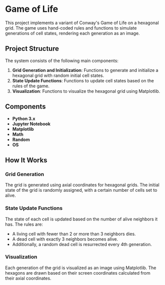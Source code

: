 # Game of Life

This project implements a variant of Conway's Game of Life on a hexagonal grid. The game uses hand-coded rules and functions to simulate generations of cell states, rendering each generation as an image.

## Project Structure

The system consists of the following main components:

1. **Grid Generation and Initialization**: Functions to generate and initialize a hexagonal grid with random initial cell states.
2. **State Update Functions**: Functions to update cell states based on the rules of the game.
3. **Visualization**: Functions to visualize the hexagonal grid using Matplotlib.

## Components

- **Python 3.x**
- **Jupyter Notebook**
- **Matplotlib**
- **Math**
- **Random**
- **OS**

## How It Works

### Grid Generation

The grid is generated using axial coordinates for hexagonal grids. The initial state of the grid is randomly assigned, with a certain number of cells set to alive.

### State Update Functions

The state of each cell is updated based on the number of alive neighbors it has. The rules are:
- A living cell with fewer than 2 or more than 3 neighbors dies.
- A dead cell with exactly 3 neighbors becomes alive.
- Additionally, a random dead cell is resurrected every 4th generation.

### Visualization

Each generation of the grid is visualized as an image using Matplotlib. The hexagons are drawn based on their screen coordinates calculated from their axial coordinates.

